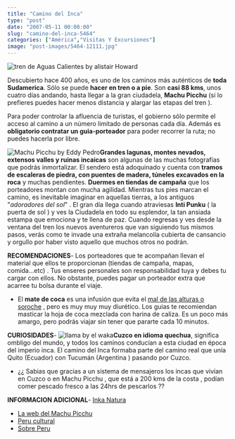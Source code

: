 ```yaml
---
title: "Camino del Inca"
type: "post"
date: "2007-05-11 00:00:00"
slug: "camino-del-inca-5464"
categories: ["América","Visitas Y Excursiones"]
image: "post-images/5464-12111.jpg"
---
```


![tren de Aguas Calientes by alistair Howard](post-images/5464-12111.jpg "tren de Aguas Calientes by alistair Howard")

Descubierto hace 400 años, es uno de los caminos más auténticos de **toda Sudamerica**. Sólo se puede **hacer en tren o a pie**. Son **casi 88 kms**, unos cuatro días andando, hasta llegar a la gran ciudadela, **Machu Picchu** (si lo prefieres puedes hacer menos distancia y alargar las etapas del tren ).  
  
Para poder controlar la afluencia de turistas, el gobierno sólo permite el acceso al camino a un número limitado de personas cada día. Además es **obligatorio contratar un guia-porteador** para poder recorrer la ruta; no puedes hacerla por libre.  
  
![Machu Picchu by Eddy Pedro](post-images/5464-12110.jpg "Machu Picchu by Eddy Pedro")**Grandes lagunas, montes nevados, extensos valles y ruinas incaicas** son algunas de las muchas fotografías que podrás inmortalizar. El sendero está adoquinado y cuenta con **tramos de escaleras de piedra, con puentes de madera, túneles excavados en la roca** y muchas pendientes. **Duermes en tiendas de campaña** que los porteadores montan con mucha agilidad. Mientras tus pies marcan el camino, es inevitable imaginar en aquellas tierras, a los antiguos "*adoradores del sol*" . El gran día llega cuando atraviesas **Inti Punku** ( la puerta de sol ) y ves la Ciudadela en todo su esplendor, la tan ansiada estampa que emociona y te llena de paz. Cuando regresas y ves desde la ventana del tren los nuevos aventureros que van siguiendo tus mismos pasos, verás como te invade una extraña melancolía cubierta de cansancio y orgullo por haber visto aquello que muchos otros no podrán.  
  
**RECOMENDACIONES**- Los porteadores que te acompañan llevan el material que ellos te proporcionan (tiendas de campaña, mapas, comida...etc) . Tus enseres personales son responsabilidad tuya y debes tu cargar con ellos. No obstante, puedes pagar un porteador extra que acarree tu bolsa durante el viaje.
- El **mate de coca** es una infusión que evita el [mal de las alturas o soroche](http://www.netdoctor.es/html/000206.html) , pero es muy muy muy diurético. Los guias te recomiendan masticar la hoja de coca mezclada con harina de caliza. Es un poco más amargo, pero podrás viajar sin tener que pararte cada 10 minutos.

**CURIOSIDADES**- ![llama by el waka](post-images/5464-12109.jpg "llama by el waka")**Cuzco en idioma quechua**, significa ombligo del mundo, y todos los caminos conducían a esta ciudad en época del imperio inca. El camino del Inca formaba parte del camino real que unía Quito (Ecuador) con Tucumán (Argentina ) pasando por Cuzco.
- ¿¿ Sabias que gracias a un sistema de mensajeros los incas que vivían en Cuzco o en Machu Picchu , que está a 200 kms de la costa , podían comer pescado fresco a las 24hrs de pescarlos ??

**INFORMACION ADICIONAL**- [Inka Natura](http://www.inkanatura.info/mapa_camino_inca.asp)
- [La web del Machu Picchu](http://www.machupicchu.biz/)
- [Peru cultural](http://www.machupicchu.perucultural.org.pe/)
- [Sobre Peru](http://sobre-peru.com/)